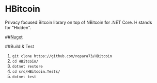 # HBitcoin
Privacy focused Bitcoin library on top of NBitcoin for .NET Core. H stands for "Hidden".

##[Nuget](https://www.nuget.org/packages/HBitcoin)

##Build & Test

1. `git clone https://github.com/nopara73/HBitcoin`
2. `cd HBitcoin/`
3. `dotnet restore`
4. `cd src/HBitcoin.Tests/`
5. `dotnet test`
